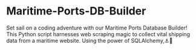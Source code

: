 # Maritime-Ports-DB-Builder
Set sail on a coding adventure with our Maritime Ports Database Builder! This Python script harnesses web scraping magic to collect vital shipping data from a maritime website. Using the power of SQLAlchemy,⚓️🚀
